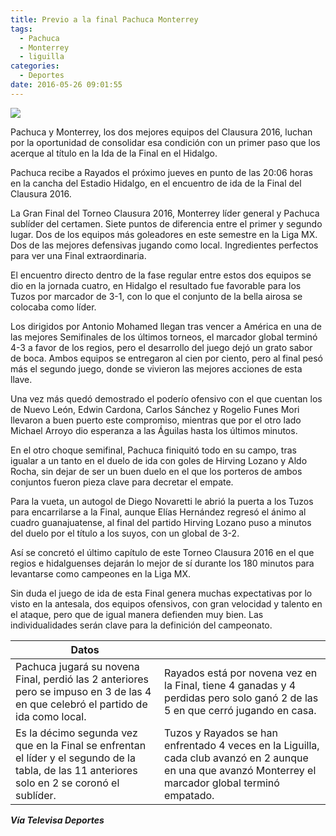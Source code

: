 ```yaml
---
title: Previo a la final Pachuca Monterrey
tags:
  - Pachuca
  - Monterrey
  - liguilla
categories:
  - Deportes
date: 2016-05-26 09:01:55
---
```

![](https://res.cloudinary.com/pidmx/image/upload/c_scale,w_800/v1464271483/pachuca-vs-monterrey-23052016_svapap.jpg)

Pachuca y Monterrey, los dos mejores equipos del Clausura 2016, luchan por la oportunidad de consolidar esa condición con un primer paso que los acerque al título en la Ida de la Final en el Hidalgo.

Pachuca recibe a Rayados el próximo jueves en punto de las 20:06 horas en la cancha del Estadio Hidalgo, en el encuentro de ida de la Final del Clausura 2016.

La Gran Final del Torneo Clausura 2016, Monterrey líder general y Pachuca sublíder del certamen. Siete puntos de diferencia entre el primer y segundo lugar. Dos de los equipos más goleadores en este semestre en la Liga MX. Dos de las mejores defensivas jugando como local. Ingredientes perfectos para ver una Final extraordinaria.

El encuentro directo dentro de la fase regular entre estos dos equipos se dio en la jornada cuatro, en Hidalgo el resultado fue  favorable para los Tuzos por marcador de 3-1, con lo que el conjunto de la bella airosa se colocaba como líder.

Los dirigidos por Antonio Mohamed llegan tras vencer a América en una de las mejores Semifinales de los últimos torneos, el marcador global terminó 4-3 a favor de los regios, pero el desarrollo del juego dejó un grato sabor de boca. Ambos equipos se entregaron al cien por ciento, pero al final pesó más el segundo juego, donde se vivieron las mejores acciones de esta llave.

Una vez más quedó demostrado el poderío ofensivo con el que cuentan los de Nuevo León, Edwin Cardona, Carlos Sánchez y Rogelio Funes Mori llevaron a buen puerto este compromiso, mientras que por el otro lado Michael Arroyo dio esperanza a las Águilas hasta los últimos minutos.

En el otro choque semifinal, Pachuca finiquitó todo en su campo, tras igualar a un tanto en el duelo de ida con goles de Hirving Lozano y Aldo Rocha, sin dejar de ser un buen duelo en el que los porteros de ambos conjuntos fueron pieza clave para decretar el empate.

Para la vueta, un autogol de Diego Novaretti le abrió la puerta a los Tuzos para encarrilarse a la Final, aunque Elías Hernández regresó el ánimo al cuadro guanajuatense, al final del partido Hirving Lozano puso a minutos del duelo por el título a los suyos, con un global de 3-2.

Así se concretó el último capítulo de este Torneo Clausura 2016 en el que regios e hidalguenses dejarán lo mejor de sí durante los 180 minutos para levantarse como campeones en la Liga MX.

Sin duda el juego de ida de esta Final genera muchas expectativas por lo visto en la antesala, dos equipos ofensivos, con gran velocidad y talento en el ataque, pero que de igual manera defienden muy bien. Las individualidades serán clave para la definición del campeonato.

| Datos |       |
| ----- | ----- |
| Pachuca jugará su novena Final, perdió las 2 anteriores pero se impuso en 3 de las 4 en que celebró el partido de ida como local. | Rayados está por novena vez en la Final, tiene 4 ganadas y 4 perdidas pero solo ganó 2 de las 5 en que cerró jugando en casa. |
| Es la décimo segunda vez que en la Final se enfrentan el líder y el segundo de la tabla, de las 11 anteriores solo en 2 se coronó el sublíder. | Tuzos y Rayados se han enfrentado 4 veces en la Liguilla, cada club avanzó en 2 aunque en una que avanzó Monterrey el marcador global terminó empatado. |

***Vía Televisa Deportes***
